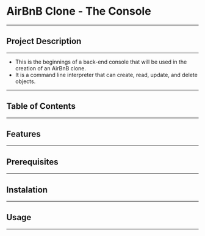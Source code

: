 # AirBnB Clone - The Console
---
## Project Description
---
- This is the beginnings of a back-end console that will be used in the creation of an AirBnB clone. 
- It is a command line interpreter that can create, read, update, and delete objects. 
---
## Table of Contents
---
## Features
---
## Prerequisites
---
## Instalation
---
## Usage
---
